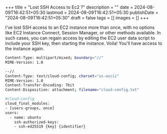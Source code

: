 +++
title = "Lost SSH Access to Ec2 ?"
description = ""
date = 2024-08-09T16:42:51+05:30
lastmod = 2024-08-09T16:42:51+05:30
publishDate = "2024-08-09T16:42:51+05:30"
draft = false
tags = []
images = []
+++

I've lost SSH access to an EC2 instance more than once, with no options like EC2 Instance Connect, Session Manager, or other methods available. In such cases, you can regain access by editing the EC2 user data script to include your SSH key, then starting the instance. Voila! You'll have access to the instance again.

```bash
Content-Type: multipart/mixed; boundary="//"
MIME-Version: 1.0

--//
Content-Type: text/cloud-config; charset="us-ascii"
MIME-Version: 1.0
Content-Transfer-Encoding: 7bit
Content-Disposition: attachment; filename="cloud-config.txt"

#cloud-config
cloud_final_modules:
- [users-groups, once]
users:
  - name: ubuntu
    ssh-authorized-keys:
    - ssh-ed25519 {key} {identifier}
```
